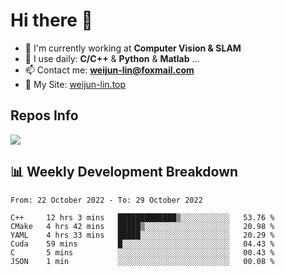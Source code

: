 # Hi there 👋

<!--
**Weijun-Lin/Weijun-Lin** is a ✨ _special_ ✨ repository because its `README.md` (this file) appears on your GitHub profile.

Here are some ideas to get you started:

- 🔭 I’m currently working on ...
- 🌱 I’m currently learning ...
- 👯 I’m looking to collaborate on ...
- 🤔 I’m looking for help with ...
- 💬 Ask me about ...
- 📫 How to reach me: ...
- 😄 Pronouns: ...
- ⚡ Fun fact: ...
-->

- 🏢 I'm currently working at **Computer Vision & SLAM**
- 🚀 I use daily: **C/C++** & **Python** & **Matlab** ...
- 📫 Contact me: **weijun-lin@foxmail.com**
- 🔗 My Site: [weijun-lin.top](https://weijun-lin.top/p)

  

## Repos Info
![](https://github-readme-stats.vercel.app/api?username=Weijun-Lin&theme=cobalt)

## 📊 Weekly Development Breakdown

<!--START_SECTION:waka-->

```text
From: 22 October 2022 - To: 29 October 2022

C++     12 hrs 3 mins   █████████████▒░░░░░░░░░░░   53.76 %
CMake   4 hrs 42 mins   █████▒░░░░░░░░░░░░░░░░░░░   20.98 %
YAML    4 hrs 33 mins   █████░░░░░░░░░░░░░░░░░░░░   20.29 %
Cuda    59 mins         █░░░░░░░░░░░░░░░░░░░░░░░░   04.43 %
C       5 mins          ░░░░░░░░░░░░░░░░░░░░░░░░░   00.43 %
JSON    1 min           ░░░░░░░░░░░░░░░░░░░░░░░░░   00.08 %
```

<!--END_SECTION:waka-->
